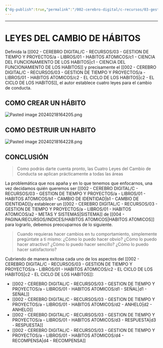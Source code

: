 ```yaml
---
{"dg-publish":true,"permalink":"/002-cerebro-digital/c-recursos/03-gestion-de-tiempo-y-proyectos/a-libros/01-habitos-atomicos/d-leyes-del-cambio-de-habitos/"}
---
```



---
# LEYES DEL CAMBIO DE HÁBITOS

Definida la [[002 - CEREBRO DIGITAL/C - RECURSOS/03 - GESTION DE TIEMPO Y PROYECTOS/a - LIBROS/01 - HABITOS ATOMICOS/c1 - CIENCIA DEL FUNCIONAMIENTO DE LOS HABITOS\|c1 - CIENCIA DEL FUNCIONAMIENTO DE LOS HABITOS]] y precisamente el [[002 - CEREBRO DIGITAL/C - RECURSOS/03 - GESTION DE TIEMPO Y PROYECTOS/a - LIBROS/01 - HABITOS ATOMICOS/c2 - EL CICLO DE LOS HABITOS\|c2 - EL CICLO DE LOS HABITOS]], el autor establece cuatro leyes para el cambio de conducta.

## COMO CREAR UN HÁBITO
![Pasted image 20240218164205.png](/img/user/900%20-%20ANEXO/Pasted%20image%2020240218164205.png)

## COMO DESTRUIR UN HABITO
![Pasted image 20240218164228.png](/img/user/900%20-%20ANEXO/Pasted%20image%2020240218164228.png)

## CONCLUSIÓN
> Como podrás darte cuenta pronto, las Cuatro Leyes del Cambio de Conducta se aplican prácticamente a todas las áreas

La problemática que nos apaña y en lo que tenemos que enfocarnos, una vez decidamos quién queremos ser [[002 - CEREBRO DIGITAL/C - RECURSOS/03 - GESTION DE TIEMPO Y PROYECTOS/a - LIBROS/01 - HABITOS ATOMICOS/b1 - CAMBIO DE IDENTIDAD\|b1 - CAMBIO DE IDENTIDAD]]y establecer un [[002 - CEREBRO DIGITAL/C - RECURSOS/03 - GESTION DE TIEMPO Y PROYECTOS/a - LIBROS/01 - HABITOS ATOMICOS/a2 - METAS Y SISTEMAS\|SISTEMA]] de [[004 - PAGINA/RECURSOS/INDICES/HABITOS ATOMICOS\|HABITOS ATOMICOS]] para lograrlo, debemos preocuparnos de lo siguiente.

> Cuando requieras hacer cambios en tu comportamiento, simplemente pregúntate a ti mismo:
> ¿Cómo lo puedo hacer obvio?
> ¿Cómo lo puedo hacer atractivo?
> ¿Cómo lo puedo hacer sencillo?
> ¿Cómo lo puedo hacer satisfactorio?

Cubriendo de manera exitosa cada uno de los aspectos del [[002 - CEREBRO DIGITAL/C - RECURSOS/03 - GESTION DE TIEMPO Y PROYECTOS/a - LIBROS/01 - HABITOS ATOMICOS/c2 - EL CICLO DE LOS HABITOS\|c2 - EL CICLO DE LOS HABITOS]]:

- [[002 - CEREBRO DIGITAL/C - RECURSOS/03 - GESTION DE TIEMPO Y PROYECTOS/a - LIBROS/01 - HABITOS ATOMICOS/d1 - SEÑAL\|d1 - SEÑAL]]
- [[002 - CEREBRO DIGITAL/C - RECURSOS/03 - GESTION DE TIEMPO Y PROYECTOS/a - LIBROS/01 - HABITOS ATOMICOS/d2 - ANHELO\|d2 - ANHELO]]
- [[002 - CEREBRO DIGITAL/C - RECURSOS/03 - GESTION DE TIEMPO Y PROYECTOS/a - LIBROS/01 - HABITOS ATOMICOS/d3 - RESPUESTA\|d3 - RESPUESTA]]
- [[002 - CEREBRO DIGITAL/C - RECURSOS/03 - GESTION DE TIEMPO Y PROYECTOS/a - LIBROS/01 - HABITOS ATOMICOS/d4 - RECOMPENSA\|d4 - RECOMPENSA]]
